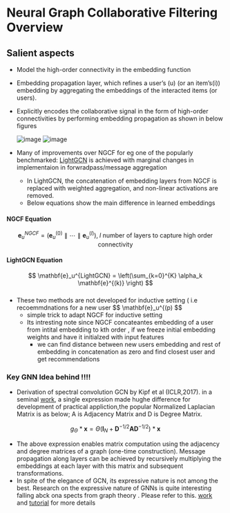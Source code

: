 # Neural Graph Collaborative Filtering Overview
## Salient aspects
- Model the high-order connectivity in the embedding function
- Embedding propagation layer, which refines a user’s (u) (or an item’s(i)) embedding by aggregating the embeddings of the interacted items (or users).
- Explicitly encodes the collaborative signal in the form of high-order connectivities by performing embedding propagation as shown in below figures
  
  ![image](![image](https://github.com/SankarshU/Graph-Machine-Learning/assets/44226862/61acd158-214f-483a-8996-41596bb82ff9)
)  ![image](https://github.com/SankarshU/Graph-Machine-Learning/assets/44226862/9ee19d31-08f7-4579-9928-fd0d348279f7)
 
- Many of improvements over NGCF for eg one of the popularly benchmarked: [LightGCN](https://arxiv.org/pdf/2002.02126) is  achieved with marginal changes in implementaion in forwradpass/message aggregation
  - In LightGCN, the concatenation of embedding layers from NGCF is replaced with weighted aggregation, and non-linear activations are removed.
  - Below equations show the main difference in learned embeddings
  
#### NGCF Equation

$$
\mathbf{e}_u^{NGCF} = \left( \mathbf{e}_u^{(0)} \parallel \cdots \parallel \mathbf{e}_u^{(l)} \right), \; l \text{ number of layers to capture high order connectivity}
$$

#### LightGCN Equation

$$ 
\mathbf{e}_u^{LightGCN} = \left(\sum_{k=0}^{K} \alpha_k \mathbf{e}^{(k)} \right) 
$$

### 
- These two methods are not developed for inductive setting ( i.e recoemmdnations for  a new user $$ \mathbf{e}_u^{(p) $$
    - simple trick to adapt NGCF for inductive setting
    - Its intresting note since NGCF concateantes embedding of a user from  intital embedding to kth order , if we freeze initial embedding weights and have it initialzed with input features
      -  we can find distance between new users embedding and rest of embedding in concatenation as zero and find closest user and get recommendations
 
### Key GNN Idea behind !!!!
- Derivation of spectral convolution GCN by Kipf et al (ICLR,2017). in a seminal [work](https://arxiv.org/abs/1609.02907), a single expression made hughe difference for development of practical appliction,the popular Normalized Laplacian Matrix is as below; A  is Adjacency Matrix and D is Degree Matrix.

$$
g_{\Theta} \ast \mathbf{x} = \Theta \left( \mathbf{I}_N + \mathbf{D}^{-1/2} \mathbf{A} \mathbf{D}^{-1/2} \right) \ast \mathbf{x}
$$ 
- The above expression enables matrix computation using the adjacency and degree matrices of a graph (one-time construction). Message propagation along layers can be achieved by recursively multiplying the embeddings at each layer with this matrix and subsequent transformations.
- In spite of the elegance of GCN, its expressive nature is not among the best. Research on the expressive nature of GNNs is quite interesting falling abck ona spects from graph theory . Please refer to this.
 [work](https://drive.google.com/file/d/1sR4rDMjRf_WcyPM6IfYiQHnaYw4a0bsq/view) and [tutorial](https://www.youtube.com/watch?v=ASQYjbUBYzs&list=PL2iNJC54likoqgKwpFnbBik8Im1sZ27Hm&index=7 ) for more details 


